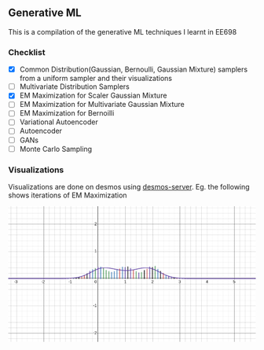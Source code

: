 ## Generative ML
This is a compilation of the generative ML techniques I learnt in EE698

### Checklist
- [x] Common Distribution(Gaussian, Bernoulli, Gaussian Mixture) samplers from a uniform sampler and their visualizations 
- [ ] Multivariate Distribution Samplers 
- [x] EM Maximization for Scaler Gaussian Mixture 
- [ ] EM Maximization for Multivariate Gaussian Mixture 
- [ ] EM Maximization for Bernoilli 
- [ ] Variational Autoencoder 
- [ ] Autoencoder 
- [ ] GANs 
- [ ] Monte Carlo Sampling 

### Visualizations
Visualizations are done on desmos using [desmos-server](https://github.com/ShivamIITK21/desmos-server). Eg. the following shows iterations of EM Maximization

![EM_Maximization](./gifs/em.gif)
